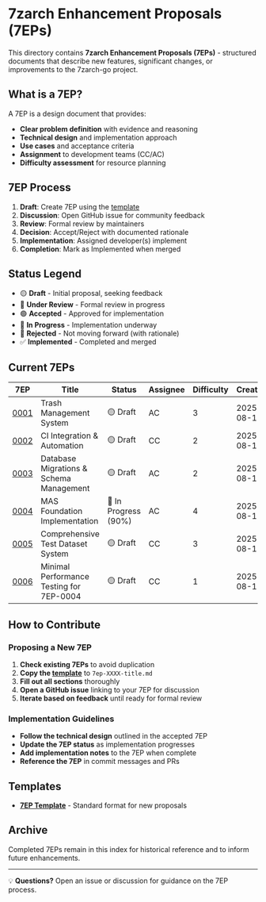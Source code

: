 # 7zarch Enhancement Proposals (7EPs)

This directory contains **7zarch Enhancement Proposals (7EPs)** - structured documents that describe new features, significant changes, or improvements to the 7zarch-go project.

## What is a 7EP?

A 7EP is a design document that provides:
- **Clear problem definition** with evidence and reasoning
- **Technical design** and implementation approach  
- **Use cases** and acceptance criteria
- **Assignment** to development teams (CC/AC)
- **Difficulty assessment** for resource planning

## 7EP Process

1. **Draft**: Create 7EP using the [template](template.md)
2. **Discussion**: Open GitHub issue for community feedback  
3. **Review**: Formal review by maintainers
4. **Decision**: Accept/Reject with documented rationale
5. **Implementation**: Assigned developer(s) implement
6. **Completion**: Mark as Implemented when merged

## Status Legend

- 🟡 **Draft** - Initial proposal, seeking feedback
- 🔵 **Under Review** - Formal review in progress  
- 🟢 **Accepted** - Approved for implementation
- 🔄 **In Progress** - Implementation underway
- 🔴 **Rejected** - Not moving forward (with rationale)
- ✅ **Implemented** - Completed and merged

## Current 7EPs

| 7EP | Title | Status | Assignee | Difficulty | Created |
|-----|-------|--------|----------|------------|---------|
| [0001](7ep-0001-trash-management.md) | Trash Management System | 🟡 Draft | AC | 3 | 2025-08-11 |
| [0002](7ep-0002-ci-integration.md) | CI Integration & Automation | 🟡 Draft | CC | 2 | 2025-08-12 |
| [0003](7ep-0003-database-migrations.md) | Database Migrations & Schema Management | 🟡 Draft | AC | 2 | 2025-08-12 |
| [0004](7ep-0004-mas-foundation.md) | MAS Foundation Implementation | 🔄 In Progress (90%) | AC | 4 | 2025-08-12 |
| [0005](7ep-0005-test-dataset-system.md) | Comprehensive Test Dataset System | 🟡 Draft | CC | 3 | 2025-08-12 |
| [0006](7ep-0006-minimal-performance-testing.md) | Minimal Performance Testing for 7EP-0004 | 🟡 Draft | CC | 1 | 2025-08-12 |

## How to Contribute

### Proposing a New 7EP

1. **Check existing 7EPs** to avoid duplication
2. **Copy the [template](template.md)** to `7ep-XXXX-title.md`
3. **Fill out all sections** thoroughly
4. **Open a GitHub issue** linking to your 7EP for discussion
5. **Iterate based on feedback** until ready for formal review

### Implementation Guidelines

- **Follow the technical design** outlined in the accepted 7EP
- **Update the 7EP status** as implementation progresses  
- **Add implementation notes** to the 7EP when complete
- **Reference the 7EP** in commit messages and PRs

## Templates

- **[7EP Template](template.md)** - Standard format for new proposals

## Archive

Completed 7EPs remain in this index for historical reference and to inform future enhancements.

---

💡 **Questions?** Open an issue or discussion for guidance on the 7EP process.